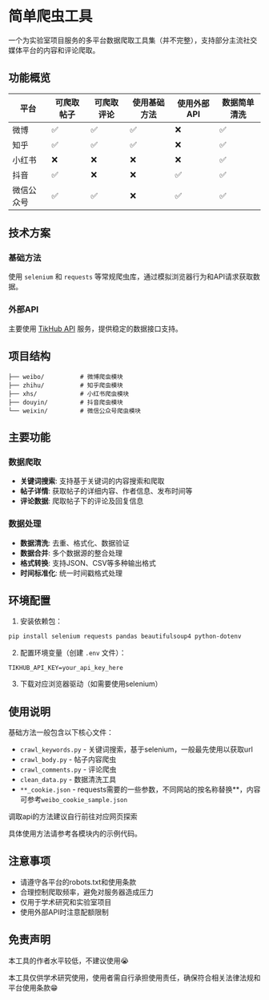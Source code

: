 # 简单爬虫工具

一个为实验室项目服务的多平台数据爬取工具集（并不完整），支持部分主流社交媒体平台的内容和评论爬取。

## 功能概览

| 平台 | 可爬取帖子 | 可爬取评论 | 使用基础方法 | 使用外部API | 数据简单清洗 |
|------|-----------|-----------|-------------|-------------|-------------|
| 微博 | ✅ | ✅ | ✅ | ❌ | ✅ |
| 知乎 | ✅ | ✅ | ✅ | ❌ | ✅ |
| 小红书 | ❌ | ❌ | ❌ | ❌ | ✅ |
| 抖音 | ✅ | ❌ | ❌ | ✅ | ✅ |
| 微信公众号 | ✅ | ✅ | ❌ | ✅ | ✅ |

## 技术方案

### 基础方法
使用 `selenium` 和 `requests` 等常规爬虫库，通过模拟浏览器行为和API请求获取数据。

### 外部API
主要使用 [TikHub API](https://tikhub.io/) 服务，提供稳定的数据接口支持。

## 项目结构

```
├── weibo/          # 微博爬虫模块
├── zhihu/          # 知乎爬虫模块  
├── xhs/            # 小红书爬虫模块
├── douyin/         # 抖音爬虫模块
└── weixin/         # 微信公众号爬虫模块
```

## 主要功能

### 数据爬取
- **关键词搜索**: 支持基于关键词的内容搜索和爬取
- **帖子详情**: 获取帖子的详细内容、作者信息、发布时间等
- **评论数据**: 爬取帖子下的评论及回复信息

### 数据处理
- **数据清洗**: 去重、格式化、数据验证
- **数据合并**: 多个数据源的整合处理  
- **格式转换**: 支持JSON、CSV等多种输出格式
- **时间标准化**: 统一时间戳格式处理

## 环境配置

1. 安装依赖包：

```bash
pip install selenium requests pandas beautifulsoup4 python-dotenv
```

2. 配置环境变量（创建 `.env` 文件）：

```
TIKHUB_API_KEY=your_api_key_here
```

3. 下载对应浏览器驱动（如需要使用selenium）

## 使用说明

基础方法一般包含以下核心文件：

- `crawl_keywords.py` - 关键词搜索，基于selenium，一般最先使用以获取url
- `crawl_body.py` - 帖子内容爬虫  
- `crawl_comments.py` - 评论爬虫
- `clean_data.py` - 数据清洗工具
- `**_cookie.json` - requests需要的一些参数，不同网站的按名称替换**，内容可参考`weibo_cookie_sample.json`

调取api的方法建议自行前往对应网页探索

具体使用方法请参考各模块内的示例代码。

## 注意事项

- 请遵守各平台的robots.txt和使用条款
- 合理控制爬取频率，避免对服务器造成压力
- 仅用于学术研究和实验室项目
- 使用外部API时注意配额限制

## 免责声明

本工具的作者水平较低，不建议使用😭

本工具仅供学术研究使用，使用者需自行承担使用责任，确保符合相关法律法规和平台使用条款😁